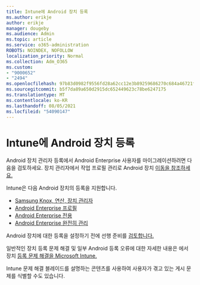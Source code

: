 ```yaml
---
title: Intune에 Android 장치 등록
ms.author: erikje
author: erikje
manager: dougeby
ms.audience: Admin
ms.topic: article
ms.service: o365-administration
ROBOTS: NOINDEX, NOFOLLOW
localization_priority: Normal
ms.collection: Adm_O365
ms.custom:
- "9000652"
- "2494"
ms.openlocfilehash: 97b83d0982f9556fd28a62cc12e3b89259686270c684a46721f0ef3d683e5ae6
ms.sourcegitcommit: b5f7da89a650d2915dc652449623c78be6247175
ms.translationtype: MT
ms.contentlocale: ko-KR
ms.lasthandoff: 08/05/2021
ms.locfileid: "54090147"
---
```

# <a name="enrolling-android-devices-into-intune"></a>Intune에 Android 장치 등록

Android 장치 관리자 등록에서 Android Enterprise 사용자를 마이그레이션하려면 다음을 검토하세요. 장치 관리자에서 작업 프로필 관리로 Android 장치 [이동을 참조하세요.](https://docs.microsoft.com/mem/intune/enrollment/android-move-device-admin-work-profile)

Intune은 다음 Android 장치의 등록을 지원합니다.  

- [Samsung Knox, 연산, 장치 관리자](https://docs.microsoft.com/mem/intune/enrollment/android-enroll-device-administrator)
- [Android Enterprise 프로필](https://docs.microsoft.com/mem/intune/enrollment/android-enterprise-overview)
- [Android Enterprise 전용](https://docs.microsoft.com/mem/intune/enrollment/android-dedicated-devices-fully-managed-enroll)
- [Android Enterprise 완전히 관리](https://docs.microsoft.com/mem/intune/enrollment/android-fully-managed-enroll)

Android 장치에 대한 등록을 설정하기 전에 선행 준비를 [검토합니다.](https://docs.microsoft.com/intune/enrollment/android-enroll)  

일반적인 장치 등록 문제 해결 및 일부 Android 등록 오류에 대한 자세한 내용은 에서 장치 [등록 문제 해결을 Microsoft Intune.](https://docs.microsoft.com/mem/intune/enrollment/troubleshoot-android-enrollment)

Intune 문제 해결 블레이드를 설명하는 콘텐츠를 사용하여 사용자가 겪고 있는 게시 문제를 식별할 수도 있습니다.
